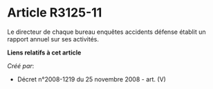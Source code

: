 # Article R3125-11

Le directeur de chaque bureau enquêtes accidents défense établit un rapport annuel sur ses activités.

**Liens relatifs à cet article**

_Créé par_:

  - Décret n°2008-1219 du 25 novembre 2008 - art. (V)
